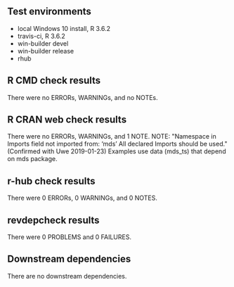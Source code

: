 ## Test environments
* local Windows 10 install, R 3.6.2
* travis-ci, R 3.6.2
* win-builder devel
* win-builder release
* rhub

## R CMD check results
There were no ERRORs, WARNINGs, and no NOTEs.

## R CRAN web check results
There were no ERRORs, WARNINGs, and 1 NOTE.
NOTE: "Namespace in Imports field not imported from: ‘mds’
  All declared Imports should be used."
(Confirmed with Uwe 2019-01-23) Examples use data (mds_ts) that depend on mds package.

## r-hub check results
There were 0 ERRORs, 0 WARNINGs, and 0 NOTES.

## revdepcheck results
There were 0 PROBLEMS and 0 FAILURES.

## Downstream dependencies
There are no downstream dependencies.
